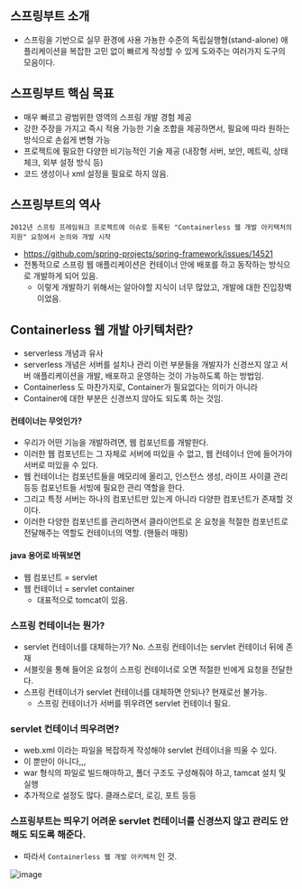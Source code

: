 ## 스프링부트 소개
 * 스프링을 기반으로 실무 환경에 사용 가뇽한 수준의 독립실행형(stand-alone) 애플리케이션을 복잡한 고민 없이 빠르게 작성할 수 있게 도와주는 여러가지 도구의 모음이다.

## 스프링부트 핵심 목표
 * 매우 빠르고 광범위한 영역의 스프링 개발 경험 제공
 * 강한 주장을 가지고 즉시 적용 가능한 기술 조합을 제공하면서, 필요에 따라 원하는 방식으로 손쉽게 변형 가능
 * 프로젝트에 필요한 다양한 비기능적인 기술 제공 (내장형 서버, 보안, 메트릭, 상태 체크, 외부 설정 방식 등)
 * 코드 생성이나 xml 설정을 필요로 하지 않음.

## 스프링부트의 역사
`2012년 스프링 프레임워크 프로젝트에 이슈로 등록된 "Containerless 웹 개발 아키텍처의 지원" 요청에서 논의와 개발 시작`
 * https://github.com/spring-projects/spring-framework/issues/14521
 * 전통적으로 스프링 웹 애플리케이션은 컨테이너 안에 배포를 하고 동작하는 방식으로 개발하게 되어 있음.
   * 이렇게 개발하기 위해서는 알아야할 지식이 너무 많았고, 개발에 대한 진입장벽이었음.

## Containerless 웹 개발 아키텍처란?
 * serverless 개념과 유사
 * serverless 개념은 서버를 설치나 관리 이런 부분들을 개발자가 신경쓰지 않고 서버 애플리케이션을 개발, 배포하고 운영하는 것이 가능하도록 하는 방법임.
 * Containerless 도 마찬가지로, Container가 필요없다는 의미가 아니라
 * Container에 대한 부분은 신경쓰지 않아도 되도록 하는 것임.

#### 컨테이너는 무엇인가?
 * 우리가 어떤 기능을 개발하려면, 웹 컴포넌트를 개발한다.
 * 이러한 웹 컴포넌트는 그 자체로 서버에 떠있을 수 없고, 웹 컨테이너 안에 들어가야 서버로 떠있을 수 있다.
 * 웹 컨테이너는 컴포넌트들을 메모리에 올리고, 인스턴스 생성, 라이프 사이클 관리 등등 컴포넌트들 서빙에 필요한 관리 역할을 한다.
 * 그리고 특정 서버는 하나의 컴포넌트만 있는게 아니라 다양한 컴포넌트가 존재할 것이다.
 * 이러한 다양한 컴포넌트를 관리하면서 클라이언트로 온 요청을 적절한 컴포넌트로 전달해주는 역할도 컨테이너의 역할. (핸들러 매핑)

#### java 용어로 바꿔보면
 * 웹 컴포넌트 = servlet
 * 웹 컨테이너 = servlet container
    * 대표적으로 tomcat이 있음.

### 스프링 컨테이너는 뭔가?
 * servlet 컨테이너를 대체하는가? No. 스프링 컨테이너는 servlet 컨테이너 뒤에 존재
 * 서블릿을 통해 들어온 요청이 스프링 컨테이너로 오면 적절한 빈에게 요청을 전달한다.
 * 스프링 컨테이너가 servlet 컨테이너를 대체하면 안되나? 현재로선 불가능.
    * 스프링 컨테이너가 서버를 뛰우려면 servlet 컨테이너 필요.

### servlet 컨테이너 띄우려면?
 * web.xml 이라는 파일을 복잡하게 작성해야 servlet 컨테이너을 띄울 수 있다.
 * 이 뿐만이 아니다,,,
 * war 형식의 파일로 빌드해야하고, 폴더 구조도 구성해줘야 하고, tamcat 설치 및 실행
 * 추가적으로 설정도 많다. 클래스로더, 로깅, 포트 등등

### 스프링부트는 띄우기 어려운 servlet 컨테이너를 신경쓰지 않고 관리도 안해도 되도록 해준다. 
 * 따라서 `Containerless 웹 개발 아키텍처` 인 것.



![image](https://github.com/user-attachments/assets/ed75659f-35f8-4dbf-a2cf-20248a524cdf)



